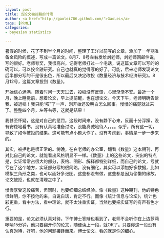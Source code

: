```yaml
---
layout: post
title: 当论文被拒稿的时候
author: <a href="http://gaolei786.github.com/">GaoLei</a>
tags: [PRML]
categories:
- bayesian statistics

---
```


暑假的时候，花了不到半个月的时间，整理了王洋以前写的文章，添加了一年期准备金风险的概述，写成一篇论文。8月7、8号左右发给刘老师，刘老师回邮件说，写的很好。老师夸奖，我很高兴。记得老师打过一个电话，说这篇文章可以写的的确可以，可以投金融研究。自己也就真的觉得写的好了。可能，后来老师发现论文后半部分写的不是很出色，所以最后又决定改投《数量经济与技术经济研究》。8月12号，这篇文章投到《数量》。

开始信心满满，随着时间一天天过去，投稿没有反馈，心里渐渐不安。最近一个月，晚上睡觉前，想着论文，早上提前醒，也在想论文。今天下午，老师明确告诉我，被退稿！我只能“哎”了一声，刚开始还没明白怎么回事。慢慢的痛楚就过来了。整整四个月，左等右等，这就是结果！

我甚至怀疑，这是对自己的惩罚。这段时间来，没有静下心来，反而十分浮躁，没有安稳地看书，没有认真地准备讨论，没能真诚地待人，。。。似乎，所有这一切，导致了如今被拒的结果。这可能有点小题大作了。没有考虑到，事情是一步一步来的。

其实，被拒也是很正常的。傍晚，在白老师的办公室，翻看《数量》这本期刊，再对比自己的论文，就能看出风格明显不一样。《数量》上的这些论文，突出的特点是，实证常常占很大的部分，表格、图形、解释都特别详细，而自己的论文，亏就亏在了这个地方，实证部分写的很简略，没有细化，其实可以添加好多数据，比如模拟三角形之类，也可以画好多张图。这些都没有做，这些都是因为偷懒的缘故。论文被拒，也就在清理之中了。

慢慢享受这段痛苦，但同时，也要细细总结经验。像《数量》这种期刊，他的特色很鲜明，你不按他的来，自说自话，肯定不行。而像《统计信息与论坛》，统计色彩更重，看中方法，看中理论，就不太注重实证，当然也要把实证写的有声有色才行。

重要的是，论文必须认真对待。下午博士答辩也看到了，老师不会听你在上边萝莉啰嗦15分钟，他只要翻开你的论文，随便读上一段，就OK了。只要你这一段没有认真对待，好吧，他的问题接踵而来。博士论文，看的就是你的细心。



